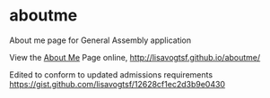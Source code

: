 aboutme
=======

About me page for General Assembly application

View the [About Me](http://lisavogtsf.github.io/aboutme/) Page online, http://lisavogtsf.github.io/aboutme/

Edited to conform to updated admissions requirements
https://gist.github.com/lisavogtsf/12628cf1ec2d3b9e0430

